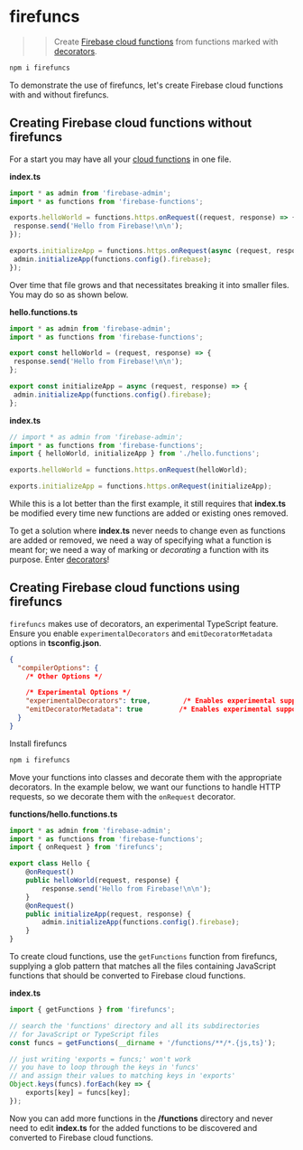 # firefuncs

>> Create [Firebase cloud functions](https://firebase.google.com/docs/functions) from functions marked with [decorators](https://www.typescriptlang.org/docs/handbook/decorators.html).

```bash
npm i firefuncs
```

To demonstrate the use of firefuncs, let's create Firebase cloud functions with and without firefuncs.

## Creating Firebase cloud functions without firefuncs

For a start you may have all your [cloud functions](https://github.com/firebase/functions-samples/tree/master/typescript-getting-started) in one file.

**index.ts**
```typescript
import * as admin from 'firebase-admin';
import * as functions from 'firebase-functions';

exports.helloWorld = functions.https.onRequest((request, response) => {
 response.send('Hello from Firebase!\n\n');
});

exports.initializeApp = functions.https.onRequest(async (request, response) => {
 admin.initializeApp(functions.config().firebase);
});
```

Over time that file grows and that necessitates breaking it into smaller files. You may do so as shown below.

**hello.functions.ts**
```typescript
import * as admin from 'firebase-admin';
import * as functions from 'firebase-functions';

export const helloWorld = (request, response) => {
 response.send('Hello from Firebase!\n\n');
};

export const initializeApp = async (request, response) => {
 admin.initializeApp(functions.config().firebase);
};
```

**index.ts**
```typescript
// import * as admin from 'firebase-admin';
import * as functions from 'firebase-functions';
import { helloWorld, initializeApp } from './hello.functions';

exports.helloWorld = functions.https.onRequest(helloWorld);

exports.initializeApp = functions.https.onRequest(initializeApp);
```

While this is a lot better than the first example, it still requires that **index.ts** be modified every time new functions are added or existing ones removed.

To get a solution where **index.ts** never needs to change even as functions are added or removed, we need a way of specifying what a function is meant for; we need a way of marking or _decorating_ a function with its purpose. Enter [decorators](https://www.typescriptlang.org/docs/handbook/decorators.html)!

## Creating Firebase cloud functions using firefuncs

`firefuncs` makes use of decorators, an experimental TypeScript feature. Ensure you enable `experimentalDecorators` and `emitDecoratorMetadata` options in **tsconfig.json**.
```json
{
  "compilerOptions": {
    /* Other Options */

    /* Experimental Options */
    "experimentalDecorators": true,        /* Enables experimental support for ES7 decorators. */
    "emitDecoratorMetadata": true         /* Enables experimental support for emitting type metadata for decorators. */
  }
}
```

Install firefuncs

```bash
npm i firefuncs
```

Move your functions into classes and decorate them with the appropriate decorators. In the example below, we want our functions to handle HTTP requests, so we decorate them with the `onRequest` decorator.

**functions/hello.functions.ts**
```ts
import * as admin from 'firebase-admin';
import * as functions from 'firebase-functions';
import { onRequest } from 'firefuncs';

export class Hello {
    @onRequest()
    public helloWorld(request, response) {
        response.send('Hello from Firebase!\n\n');
    }
    @onRequest()
    public initializeApp(request, response) {
        admin.initializeApp(functions.config().firebase);
    }
}
```

To create cloud functions, use the `getFunctions` function from firefuncs, supplying a glob pattern that matches all the files containing JavaScript functions that should be converted to Firebase cloud functions.

**index.ts**
```ts
import { getFunctions } from 'firefuncs';

// search the 'functions' directory and all its subdirectories
// for JavaScript or TypeScript files
const funcs = getFunctions(__dirname + '/functions/**/*.{js,ts}');

// just writing 'exports = funcs;' won't work
// you have to loop through the keys in 'funcs'
// and assign their values to matching keys in 'exports'
Object.keys(funcs).forEach(key => {
    exports[key] = funcs[key];
});
```

Now you can add more functions in the **/functions** directory and never need to edit **index.ts** for the added functions to be discovered and converted to Firebase cloud functions.
